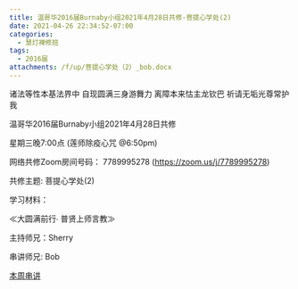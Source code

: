 ```yaml
---
title: 温哥华2016届Burnaby小组2021年4月28日共修-菩提心学处(2)
date: 2021-04-26 22:34:52-07:00
categories:
  - 慧灯禅修班
tags:
  - 2016届
attachments: /f/up/菩提心学处（2）_bob.docx
---
```

诸法等性本基法界中 自现圆满三身游舞力 离障本来怙主龙钦巴 祈请无垢光尊常护我

温哥华2016届Burnaby小组2021年4月28日共修 

星期三晚7:00点 (莲师除疫心咒 @6:50pm)

网络共修Zoom房间号码： 7789995278 (<https://zoom.us/j/7789995278>)

共修主题: 菩提心学处(2)


学习材料：

≪大圆满前行∙ 普贤上师言教≫ 　


主持师兄：Sherry

串讲师兄: Bob

[本周串讲](/f/up/菩提心学处（2）_bob.docx)

